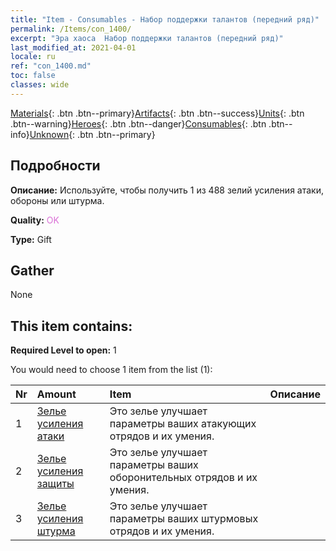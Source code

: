 ```yaml
---
title: "Item - Consumables - Набор поддержки талантов (передний ряд)"
permalink: /Items/con_1400/
excerpt: "Эра хаоса  Набор поддержки талантов (передний ряд)"
last_modified_at: 2021-04-01
locale: ru
ref: "con_1400.md"
toc: false
classes: wide
---
```

 [Materials](/ru/Items/){: .btn .btn--primary}[Artifacts](/ru/Items/Artifacts/){: .btn .btn--success}[Units](/ru/Items/Units/){: .btn .btn--warning}[Heroes](/ru/Items/Heroes/){: .btn .btn--danger}[Consumables](/ru/Items/Consumables/){: .btn .btn--info}[Unknown](/ru/Items/Unknown/){: .btn .btn--primary}

## Подробности
 **Описание:** Используйте, чтобы получить 1 из 488 зелий усиления атаки, обороны или штурма.

 **Quality:** <span style="color: #DA70D6">OK</span>

 **Type:** Gift

## Gather

  None

## This item contains:

 **Required Level to open:** 1

 You would need to choose 1 item from the list (1):

  | Nr | Amount |     Item    | Описание |
  |:---|:-------|:------------|:-----------:|
  | 1 | [Зелье усиления атаки](/ru/Items/con_786/) | Это зелье улучшает параметры ваших атакующих отрядов и их умения. | 
  | 2 | [Зелье усиления защиты](/ru/Items/con_787/) | Это зелье улучшает параметры ваших оборонительных отрядов и их умения. | 
  | 3 | [Зелье усиления штурма](/ru/Items/con_788/) | Это зелье улучшает параметры ваших штурмовых отрядов и их умения. | 
